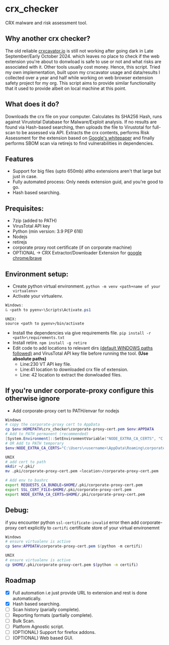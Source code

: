 # crx_checker
CRX malware and risk assessment tool.

## Why another crx checker?
The old reliable [crxcavator.io](http://crxcavator.io) is still not working after going dark in Late September/Early October 2024. which leaves no place to check if the web extension you're about to donwload is safe to use or not and what risks are associated with it. Other tools usually cost money. Hence, this script. Tried my own implementation, built upon my crxcavator usage and data/results I collected over a year and half while working on web browser extension safety project for my org. This script aims to provide similar functionality that it used to provide albeit on local machine at this point. 

## What does it do?
Downloads the crx file on your computer. Calculates its SHA256 Hash, runs against Virustotal Database for Malware/Exploit analysis. If no results are found via Hash-based searching, then uploads the file to Virustotal for full-scan to be assessed via API. Extracts the crx contents, performs Risk Assessment for the extension based on [Google's whitepaper](https://storage.googleapis.com/support-kms-prod/H67pelgBrKlKSgvA24ooNwVYYx6emmcuJ0LD) and finally performs SBOM scan via retirejs to find vulnerabilities in dependencies.

## Features
- Support for big files (upto 650mb) altho extensions aren't that large but just in case.
- Fully automated process: Only needs extension guid, and you're good to go.
- Hash based searching.

## Prequisites:
- 7zip (added to PATH)
- VirusTotal API key
- Python (min version: 3.9 PEP 616)
- Nodejs
- retirejs
- corporate proxy root certificate (if on corporate machine)
- OPTIONAL -> CRX Extractor/Downloader Extension for [google chrome/brave](https://chromewebstore.google.com/search/CRX%20Extractor%2FDownloader)

## Environment setup:
- Create python virtual environment. `python -m venv <path+name of your virtualenv>`
- Activate your virtualenv.
```powershell
Windows:
& <path to pyenv>\Scripts\Activate.ps1
```
```shell
UNIX:
source <path to pyenv>/bin/activate
```
- Install the dependencies via give requirements file. `pip install -r <path>\requirements.txt`
- Install retire. `npm install -g retire`
- Edit code to add locations to relevant dirs <ins>(default WINDOWS paths followed)</ins> and VirusTotal API key file before running the tool. **(Use absolute paths)**
    - Line:230 VT API key file.
    - Line:41 location to downloaded crx file of extension.
    - Line: 42 location to extract the donwloaded files.

## If you're under corporate-proxy configure this otherwise ignore
- Add corporate-proxy cert to PATH/envar for nodejs
```powershell
Windows
# copy the corporate-proxy cert to AppData
cp $env:HOMEPATH\crx_checker\corporate-proxy-cert.pem $env:APPDATA
# Add to PATH permanent (recommended)
[System.Environment]::SetEnvironmentVariable("NODE_EXTRA_CA_CERTS", "C:\Users\<username>\AppData\Roaming\corporate-proxy-cert.pem", "User")
# OR Add to PATH temporary
$env:NODE_EXTRA_CA_CERTS="C:\Users\<username>\AppData\Roaming\corporate-proxy-cert.pem"
```
```bash
UNIX
# add cert to path
mkdir ~/.pki/
mv .pki/corporate-proxy-cert.pem <location>/corporate-proxy-cert.pem

# Add env to bashrc
export REQUESTS_CA_BUNDLE=$HOME/.pki/corporate-proxy-cert.pem
export SSL_CERT_FILE=$HOME/.pki/corporate-proxy-cert.pem
export NODE_EXTRA_CA_CERTS=$HOME/.pki/corporate-proxy-cert.pem
```

## Debug:
if you encounter python `ssl-certificate-invalid` error then add corporate-proxy cert explicitly to `certifi` certificate store of your virtual environemnt 
``` powershell
Windows
# ensure virtualenv is active
cp $env:APPDATA\corporate-proxy-cert.pem $(python -m certifi)
```

```bash
UNIX
# ensure virtualenv is active
cp $HOME/.pki/corporate-proxy-cert.pem $(python -m certifi)

```

## Roadmap
- [x] Full automation i.e just provide URL to extension and rest is done automatically.
- [x] Hash based searching.
- [ ] Scan history (parially complete).
- [ ] Reporting formats (partially complete).
- [ ] Bulk Scan.
- [ ] Platform Agnostic script.
- [ ] (OPTIONAL) Support for firefox addons.
- [ ] (OPTIONAL) Web based GUI.